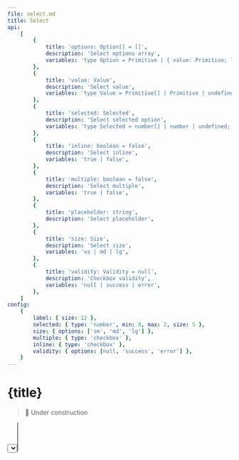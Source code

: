 ```yaml
---
file: select.md
title: Select
api:
    [
        {
            title: 'options: Option[] = []',
            description: 'Select options array',
            variables: 'type Option = Primitive | { value: Primitive; label?: string };',
        },
        {
            title: 'value: Value',
            description: 'Select value',
            variables: 'type Value = Primitive[] | Primitive | undefined;',
        },
        {
            title: 'selected: Selected',
            description: 'Select selected option',
            variables: 'type Selected = number[] | number | undefined;',
        },
        {
            title: 'inline: boolean = false',
            description: 'Select inline',
            variables: 'true | false',
        },
        {
            title: 'multiple: boolean = false',
            description: 'Select multiple',
            variables: 'true | false',
        },
        {
            title: 'placeholder: string',
            description: 'Select placeholder',
        },
        {
            title: 'size: Size',
            description: 'Select size',
            variables: 'xs | md | lg',
        },
        {
            title: 'validity: Validity = null',
            description: 'Checkbox validity',
            variables: 'null | success | error',
        },
    ]
config:
    {
        label: { size: 12 },
        selected: { type: 'number', min: 0, max: 2, size: 5 },
        size: { options: ['sm', 'md', 'lg'] },
        multiple: { type: 'checkbox' },
        inline: { type: 'checkbox' },
        validity: { options: [null, 'success', 'error'] },
    }
---
```


<script>
    import {Form, FormGroup, Select} from '$lib'
    import Knobs from '../_knobs.svelte'

    let state = { selected: 1, size: 'md', multiple: false, inline: false, validity: null }

    let selected = 1, 
        multi = [1], 
        questions = [
            { value: 1, label: `Where did you go to school?` },
            { value: 2, label: `What is your mother's name?` },
            {
                value: 3,
                label: `What is another personal fact that an attacker could easily find with Google?`
            }
        ]
</script>

# {title}

> 🚧 Under construction

<p>
    <Form>
        <FormGroup>
            <Select
                options={questions}
                bind:value={selected}
                bind:selected={state.selected}
                bind:multiple={state.multiple}
                validity={state.validity}
                size={state.size} />
        </FormGroup>
        {selected}
        <FormGroup>
            <Select options={questions} bind:value={multi} multiple />
        </FormGroup>
        {multi}
    </Form>
</p>

<p>
    <Knobs bind:state {config}/>
</p>

```sv
<script>
    import { Select } from 'svelte-spectre'

    let selected = 1,
        options = [ 1, 2, 3 ],
        multiple = false,
        validity = null,
        size = 'md'
</script>

<Select
    options={options}
    bind:value={selected}
    bind:selected={selected}
    bind:multiple={multiple}
    validity={validity}
    size={size} />
```
